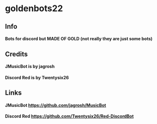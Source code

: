 # goldenbots22
## Info
#### Bots for discord but MADE OF GOLD (not really they are just some bots)
## Credits
#### JMusicBot is by jagrosh
#### Discord Red is by Twentysix26

## Links
#### JMusicBot https://github.com/jagrosh/MusicBot
#### Discord Red https://github.com/Twentysix26/Red-DiscordBot
